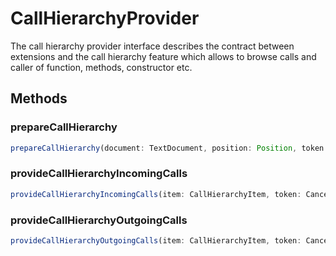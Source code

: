# CallHierarchyProvider

The call hierarchy provider interface describes the contract between extensions and the call hierarchy feature which allows to browse calls and caller of function, methods, constructor etc.

## Methods

### prepareCallHierarchy

```typescript
prepareCallHierarchy(document: TextDocument, position: Position, token: CancellationToken): ProviderResult<CallHierarchyItem | CallHierarchyItem[]>
```

### provideCallHierarchyIncomingCalls

```typescript
provideCallHierarchyIncomingCalls(item: CallHierarchyItem, token: CancellationToken): ProviderResult<CallHierarchyIncomingCall[]>
```

### provideCallHierarchyOutgoingCalls

```typescript
provideCallHierarchyOutgoingCalls(item: CallHierarchyItem, token: CancellationToken): ProviderResult<CallHierarchyOutgoingCall[]>
```

